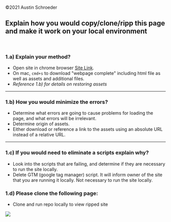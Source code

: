 &copy;2021 Austin Schroeder
<br>

## Explain how you would copy/clone/ripp this page and make it work on your local environment

<br>

### 1.a) Explain your method?<br>

- Open site in chrome browser
  [Site Link](https://www.beautystatcosmetics.com/en/pre-6.html).
  <br>
- On mac, `cmd+s` to download "webpage complete" including html file as well as assets and additional files.<br>
- _Reference 1.b) for details on restoring assets_

---

### 1.b) How you would minimize the errors?

- Determine what errors are going to cause problems for loading the page, and what errors will be irrelevant.
- Determine origin of assets.
- Either download or reference a link to the assets using an absolute URL instead of a relative URL.
  

---

### 1.c) If you would need to eliminate a scripts explain why?

- Look into the scripts that are failing, and determine if they are necessary to run the site locally.
- Delete GTM (google tag manager) script. It will inform owner of the site that you are running it locally. Not necessary to run the site locally.

### 1.d) Please clone the following page:

- Clone and run repo locally to view ripped site
  
![](https://i.imgur.com/lc1cZEB.png)

